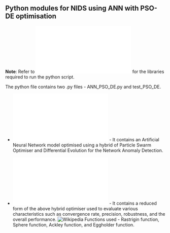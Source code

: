## Python modules for NIDS using ANN with PSO-DE optimisation

**Note**: Refer to ![Requirements](requirements.md) for the libraries required to run the python script.

The python file contains two .py files - ANN_PSO_DE.py and test_PSO_DE.

* ![ANN_PSO_DE.py](ANN_PSO_DE.py) - It contains an Artificial Neural Network model optimised using a hybrid of Particle Swarm      Optimiser and Differential Evolution for the Network Anomaly Detection.


* ![test_PSO_DE.py](test_PSO_DE.py) - It contains a reduced form of the above hybrid optimiser used to evaluate various characteristics such as convergence rate, precision, robustness, and the overall performance. ![Wikipedia](https://en.wikipedia.org/wiki/Test_functions_for_optimization)
    Functions used - Rastrigin function, Sphere function, Ackley function, and Eggholder function.
